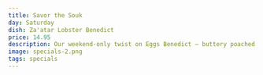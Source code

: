```yaml
---
title: Savor the Souk
day: Saturday
dish: Za'atar Lobster Benedict
price: 14.95
description: Our weekend-only twist on Eggs Benedict – buttery poached lobster on a house-made saffron brioche, topped with a creamy preserved lemon hollandaise.
image: specials-2.png
tags: specials
---
```

